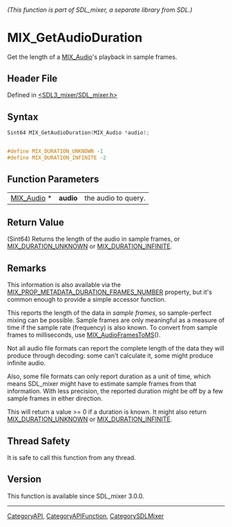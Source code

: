 ###### (This function is part of SDL_mixer, a separate library from SDL.)
# MIX_GetAudioDuration

Get the length of a [MIX_Audio](MIX_Audio)'s playback in sample frames.

## Header File

Defined in [<SDL3_mixer/SDL_mixer.h>](https://github.com/libsdl-org/SDL_mixer/blob/main/include/SDL3_mixer/SDL_mixer.h)

## Syntax

```c
Sint64 MIX_GetAudioDuration(MIX_Audio *audio);


#define MIX_DURATION_UNKNOWN -1
#define MIX_DURATION_INFINITE -2
```

## Function Parameters

|                          |           |                     |
| ------------------------ | --------- | ------------------- |
| [MIX_Audio](MIX_Audio) * | **audio** | the audio to query. |

## Return Value

(Sint64) Returns the length of the audio in sample frames, or
[MIX_DURATION_UNKNOWN](MIX_DURATION_UNKNOWN) or
[MIX_DURATION_INFINITE](MIX_DURATION_INFINITE).

## Remarks

This information is also available via the
[MIX_PROP_METADATA_DURATION_FRAMES_NUMBER](MIX_PROP_METADATA_DURATION_FRAMES_NUMBER)
property, but it's common enough to provide a simple accessor function.

This reports the length of the data in _sample frames_, so sample-perfect
mixing can be possible. Sample frames are only meaningful as a measure of
time if the sample rate (frequency) is also known. To convert from sample
frames to milliseconds, use [MIX_AudioFramesToMS](MIX_AudioFramesToMS)().

Not all audio file formats can report the complete length of the data they
will produce through decoding: some can't calculate it, some might produce
infinite audio.

Also, some file formats can only report duration as a unit of time, which
means SDL_mixer might have to estimate sample frames from that information.
With less precision, the reported duration might be off by a few sample
frames in either direction.

This will return a value >= 0 if a duration is known. It might also return
[MIX_DURATION_UNKNOWN](MIX_DURATION_UNKNOWN) or
[MIX_DURATION_INFINITE](MIX_DURATION_INFINITE).

## Thread Safety

It is safe to call this function from any thread.

## Version

This function is available since SDL_mixer 3.0.0.

----
[CategoryAPI](CategoryAPI), [CategoryAPIFunction](CategoryAPIFunction), [CategorySDLMixer](CategorySDLMixer)

